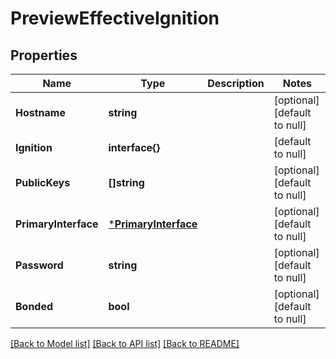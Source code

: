 # PreviewEffectiveIgnition

## Properties
Name | Type | Description | Notes
------------ | ------------- | ------------- | -------------
**Hostname** | **string** |  | [optional] [default to null]
**Ignition** | **interface{}** |  | [default to null]
**PublicKeys** | **[]string** |  | [optional] [default to null]
**PrimaryInterface** | [***PrimaryInterface**](PrimaryInterface.md) |  | [optional] [default to null]
**Password** | **string** |  | [optional] [default to null]
**Bonded** | **bool** |  | [optional] [default to null]

[[Back to Model list]](../README.md#documentation-for-models) [[Back to API list]](../README.md#documentation-for-api-endpoints) [[Back to README]](../README.md)



